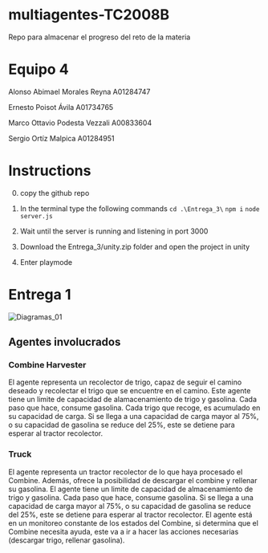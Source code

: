# multiagentes-TC2008B
Repo para almacenar el progreso del reto de la materia

# Equipo 4
Alonso Abimael Morales Reyna A01284747

Ernesto Poisot Ávila A01734765

Marco Ottavio Podesta Vezzali A00833604

Sergio Ortíz Malpica A01284951

# Instructions
0. copy the github repo

1. In the terminal type the following commands
`cd .\Entrega_3\`
`npm i`
`node server.js`

2. Wait until the server is running and listening in port 3000

3. Download the Entrega_3/unity.zip folder and open the project in unity

4. Enter playmode


# Entrega 1
![Diagramas_01](Entrega_1/Multiagentes_Eq4_01.jpg "Diagramas de la primera entrega")

## Agentes involucrados
### Combine Harvester
El agente representa un recolector de trigo, capaz de seguir el camino deseado y recolectar el trigo que se encuentre en el camino.
Este agente tiene un limite de capacidad de alamacenamiento de trigo y gasolina.
Cada paso que hace, consume gasolina.
Cada trigo que recoge, es acumulado en su capacidad de carga.
Si se llega a una capacidad de carga mayor al 75%, o su capacidad de gasolina se reduce del 25%, este se detiene para esperar al tractor recolector.

### Truck
El agente representa un tractor recolector de lo que haya procesado el Combine. Además, ofrece la posibilidad de descargar el combine y rellenar su gasolina.
El agente tiene un limite de capacidad de almacenamiento de trigo y gasolina.
Cada paso que hace, consume gasolina.
Si se llega a una capacidad de carga mayor al 75%, o su capacidad de gasolina se reduce del 25%, este se detiene para esperar al tractor recolector.
El agente está en un monitoreo constante de los estados del Combine, si determina que el Combine necesita ayuda, este va a ir a hacer las acciones necesarias (descargar trigo, rellenar gasolina).

